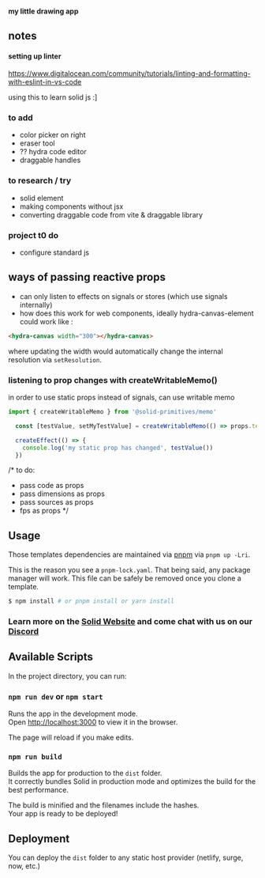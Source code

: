 #### my little drawing app

## notes
#### setting up linter
https://www.digitalocean.com/community/tutorials/linting-and-formatting-with-eslint-in-vs-code

using this to learn solid js :]

### to add
- color picker on right
- eraser tool
- ?? hydra code editor
- draggable handles

### to research / try
- solid element
- making components without jsx
- converting draggable code from vite & draggable library
  
### project t0 do
- configure standard js

## ways of passing reactive props
- can only listen to effects on signals or stores (which use signals internally)
- how does this work for web components, ideally hydra-canvas-element could work like :
```html
<hydra-canvas width="300"></hydra-canvas>
```
where updating the width would automatically change the internal resolution via `setResolution`.

### listening to prop changes with createWritableMemo()

in order to use static props instead of signals, can use writable memo
  
```javascript
import { createWritableMemo } from '@solid-primitives/memo'

  const [testValue, setMyTestValue] = createWritableMemo(() => props.testStaticProp)

  createEffect(() => {
    console.log('my static prop has changed', testValue())
  })
```
  /* to do:
   - pass code as props
   - pass dimensions as props
   - pass sources as props
   - fps as props
   */







## Usage

Those templates dependencies are maintained via [pnpm](https://pnpm.io) via `pnpm up -Lri`.

This is the reason you see a `pnpm-lock.yaml`. That being said, any package manager will work. This file can be safely be removed once you clone a template.

```bash
$ npm install # or pnpm install or yarn install
```

### Learn more on the [Solid Website](https://solidjs.com) and come chat with us on our [Discord](https://discord.com/invite/solidjs)

## Available Scripts

In the project directory, you can run:

### `npm run dev` or `npm start`

Runs the app in the development mode.<br>
Open [http://localhost:3000](http://localhost:3000) to view it in the browser.

The page will reload if you make edits.<br>

### `npm run build`

Builds the app for production to the `dist` folder.<br>
It correctly bundles Solid in production mode and optimizes the build for the best performance.

The build is minified and the filenames include the hashes.<br>
Your app is ready to be deployed!

## Deployment

You can deploy the `dist` folder to any static host provider (netlify, surge, now, etc.)
